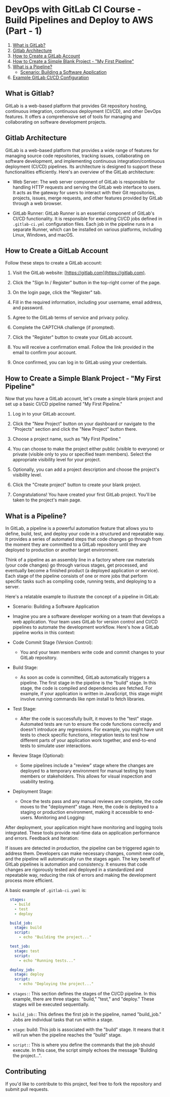 # DevOps with GitLab CI Course - Build Pipelines and Deploy to AWS (Part - 1)


1. [What is GitLab?](#what-is-gitlab)
2. [Gitlab Architecture](#gitlab-architecture)
3. [How to Create a GitLab Account](#how-to-create-a-gitlab-account)
4. [How to Create a Simple Blank Project - "My First Pipeline"](#how-to-create-a-simple-blank-project---my-first-pipeline)
5. [What is a Pipeline?](#what-is-a-pipeline)
   - [Scenario: Building a Software Application](#scenario-building-a-software-application)
6. [Example GitLab CI/CD Configuration](#example-gitlab-ci-cd-configuration)

## What is Gitlab?

GitLab is a web-based platform that provides Git repository hosting, continuous integration, continuous deployment (CI/CD), and other DevOps features. It offers a comprehensive set of tools for managing and collaborating on software development projects.

## Gitlab Architecture

GitLab is a web-based platform that provides a wide range of features for managing source code repositories, tracking issues, collaborating on software development, and implementing continuous integration/continuous deployment (CI/CD) pipelines. Its architecture is designed to support these functionalities efficiently. Here's an overview of the GitLab architecture:

- Web Server:
    The web server component of GitLab is responsible for handling HTTP requests and serving the GitLab web interface to users. It acts as the gateway for users to interact with their Git repositories, projects, issues, merge requests, and other features provided by GitLab through a web browser.

- GitLab Runner:
    GitLab Runner is an essential component of GitLab's CI/CD functionality. It is responsible for executing CI/CD jobs defined in `.gitlab-ci.yml` configuration files. Each job in the pipeline runs in a separate Runner, which can be installed on various platforms, including Linux, Windows, and macOS.

## How to Create a GitLab Account

Follow these steps to create a GitLab account:

1. Visit the GitLab website: [https://gitlab.com](https://gitlab.com).

2. Click the "Sign In / Register" button in the top-right corner of the page.

3. On the login page, click the "Register" tab.

4. Fill in the required information, including your username, email address, and password.

5. Agree to the GitLab terms of service and privacy policy.

6. Complete the CAPTCHA challenge (if prompted).

7. Click the "Register" button to create your GitLab account.

8. You will receive a confirmation email. Follow the link provided in the email to confirm your account.

9. Once confirmed, you can log in to GitLab using your credentials.

## How to Create a Simple Blank Project - "My First Pipeline"

Now that you have a GitLab account, let's create a simple blank project and set up a basic CI/CD pipeline named "My First Pipeline."

1. Log in to your GitLab account.

2. Click the "New Project" button on your dashboard or navigate to the "Projects" section and click the "New Project" button there.

3. Choose a project name, such as "My First Pipeline."

4. You can choose to make the project either public (visible to everyone) or private (visible only to you or specified team members). Select the appropriate visibility level for your project.

5. Optionally, you can add a project description and choose the project's visibility level.

6. Click the "Create project" button to create your blank project.

7. Congratulations! You have created your first GitLab project. You'll be taken to the project's main page.

## What is a Pipeline?

In GitLab, a pipeline is a powerful automation feature that allows you to define, build, test, and deploy your code in a structured and repeatable way. It provides a series of automated steps that code changes go through from the moment they are committed to a GitLab repository until they are deployed to production or another target environment.

Think of a pipeline as an assembly line in a factory where raw materials (your code changes) go through various stages, get processed, and eventually become a finished product (a deployed application or service). Each stage of the pipeline consists of one or more jobs that perform specific tasks such as compiling code, running tests, and deploying to a server.

Here's a relatable example to illustrate the concept of a pipeline in GitLab:

- Scenario: Building a Software Application

- Imagine you are a software developer working on a team that develops a web application. Your team uses GitLab for version control and CI/CD pipelines to automate the development workflow. Here's how a GitLab pipeline works in this context:

- Code Commit Stage (Version Control):
    - You and your team members write code and commit changes to your GitLab repository.

- Build Stage:
    - As soon as code is committed, GitLab automatically triggers a pipeline. The first stage in the pipeline is the "build" stage. In this stage, the code is compiled and dependencies are fetched. For example, if your application is written in JavaScript, this stage might involve running commands like npm install to fetch libraries.

- Test Stage:
    - After the code is successfully built, it moves to the "test" stage. Automated tests are run to ensure the code functions correctly and doesn't introduce any regressions. For example, you might have unit tests to check specific functions, integration tests to test how different parts of your application work together, and end-to-end tests to simulate user interactions.

- Review Stage (Optional):
    - Some pipelines include a "review" stage where the changes are deployed to a temporary environment for manual testing by team members or stakeholders. This allows for visual inspection and usability testing.
    
- Deployment Stage:
    - Once the tests pass and any manual reviews are complete, the code moves to the "deployment" stage.
    Here, the code is deployed to a staging or production environment, making it accessible to end-users.
    Monitoring and Logging:

After deployment, your application might have monitoring and logging tools integrated.
These tools provide real-time data on application performance and errors.
Feedback and Iteration:

If issues are detected in production, the pipeline can be triggered again to address them.
Developers can make necessary changes, commit new code, and the pipeline will automatically run the stages again.
The key benefit of GitLab pipelines is automation and consistency. It ensures that code changes are rigorously tested and deployed in a standardized and repeatable way, reducing the risk of errors and making the development process more efficient.

A basic example of `.gitlab-ci.yaml` is:

 ```yaml
   stages:
     - build
     - test
     - deploy

   build_job:
     stage: build
     script:
       - echo "Building the project..."

   test_job:
     stage: test
     script:
       - echo "Running tests..."

   deploy_job:
     stage: deploy
     script:
       - echo "Deploying the project..."
  ```
- `stages:`: This section defines the stages of the CI/CD pipeline. In this example, there are three stages: "build," "test," and "deploy." These stages will be executed sequentially.

- `build_job:`: This defines the first job in the pipeline, named "build_job." Jobs are individual tasks that run within a stage.

- `stage`: build: This job is associated with the "build" stage. It means that it will run when the pipeline reaches the "build" stage.

- `script:`: This is where you define the commands that the job should execute. In this case, the script simply echoes the message "Building the project...".

## Contributing

If you'd like to contribute to this project, feel free to fork the repository and submit pull requests.

